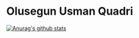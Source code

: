 # Olusegun Usman Quadri

[![Anurag's github stats](https://github-readme-stats.vercel.app/api?username=waletoyo1&count_private=true)](https://github.com/anuraghazra/github-readme-stats)

<!--
**waletoyo1/waletoyo1** is a ✨ _special_ ✨ repository because its `README.md` (this file) appears on your GitHub profile.

Here are some ideas to get you started:

- 🔭 I’m currently working on ...
- 🌱 I’m currently learning ...
- 👯 I’m looking to collaborate on ...
- 🤔 I’m looking for help with ...
- 💬 Ask me about ...
- 📫 How to reach me: ...
- 😄 Pronouns: ...
- ⚡ Fun fact: ...
-->
